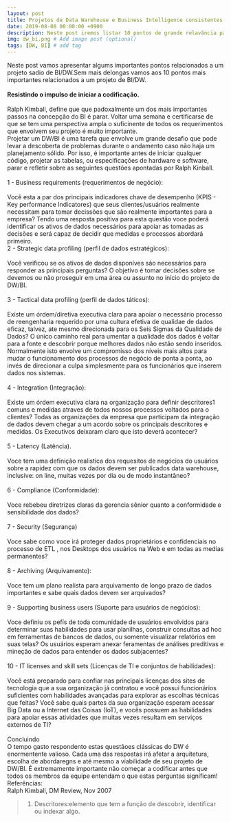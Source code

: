 ```yaml
---
layout: post
title: Projetos de Data Warehouse e Business Intelligence consistentes
date: 2019-08-08 00:00:00 +0900
description: Neste post iremos listar 10 pontos de grande relavância para um projeto de DW/BI sadio. (optional)
img: dw_bi.png # Add image post (optional)
tags: [DW, BI] # add tag
---
```


Neste post vamos apresentar algums importantes pontos relacionados a um projeto sadio de BI/DW.Sem mais delongas vamos aos 10 pontos mais importantes relacionados a um projeto de BI/DW.
<br>
<br> **Resistindo o impulso de iniciar a codificação.**<br>
<br>
Ralph Kimball, define que que padoxalmente um dos mais importantes passos na concepção do BI é parar.
Voltar uma semana e certificarse de que se tem uma perspectiva ampla o suficinente de todos os requerimentos que envolvem seu projeto é muito importante.<br>
Projetar um DW/BI é uma tarefa que envolve um grande desafio que pode levar a descoberta de problemas durante o andamento caso não haja um planejamento sólido. Por isso, é importante antes de iniciar qualquer código, projetar as tabelas, ou especificações de hardware e software, parar e refletir sobre as seguintes questões apontadas por Ralph Kinball.<br>
<br>
1 - Business requirements (requerimentos de negócio):<br>
<br>
Você esta a par dos principais indicadores chave de desempenho (KPIS - Key performance Indicatores) que seus clientes/usuários realmente necessitam para tomar decissões que são realmente importantes para a empresa? Tendo uma resposta positiva para esta questão voce poderá identificar os ativos de dados necessários para apoiar as tomadas as decisões e será capaz de decidir que medidas e processos abordará primeiro.
<br>
2 - Strategic data profiling (perfil de dados estratégicos):<br>
<br>
Você verificou se os ativos de dados disponíves são necessários para responder as principais perguntas? O objetivo é tomar decisões sobre se devemos ou não proseguir em uma área ou assunto no início do projeto de DW/BI.<br>
<br>
3 - Tactical data profiling (perfil de dados táticos):<br>
<br>
Existe um órdem/diretiva executiva clara para apoiar o necessário processo de reengenharia requerido por uma cultura efetiva de qualidae de dados eficaz, talvez, ate mesmo direcionada para os Seis Sigmas da Qualidade de Dados? O único caminho real para umentar a qualidade dos dados é voltar para a fonte e descobrir porque melhores dados não estão sendo inseridos. Normalmente isto envolve um compromisso dos níveis mais altos para mudar o funcionamento dos processos de negócio de ponta a ponta, ao invés de direcionar a culpa simplesmente para os funcionários que inserem dados nos sistemas.<br>
<br>
4 - Integration (Integração):<br>
<br>
Existe um órdem executiva clara na organização para definir descritores1 comuns e medidas atraves de todos nossos processos voltados para o clientes? Todas as organizações da empresa que participam da integração de dados devem chegar a um acordo sobre os principais descritores e medidas. Os Executivos deixaram claro que isto deverá acontecer?<br>
<br>
5 - Latency (Latência).<br>
<br>
Voce tem uma definição realistica dos requesitos de negócios do usuários sobre a rapidez com que os dados devem ser publicados data warehouse, inclusive: on line, muitas vezes por dia ou de modo instantâneo?<br>
<br>
6 - Compliance (Conformidade):<br>
<br>
Voce rebebeu diretrizes claras da gerencia sênior quanto a conformidade e sensibilidade dos dados?<br>
<br>
7 - Security (Segurança)<br>
<br>
Voce sabe como voce irá proteger dados proprietários e confidenciais no processo de ETL , nos Desktops dos usuários na Web e em todas as medias permanentes?<br>
<br>
8 - Archiving (Arquivamento):<br>
<br>
Voce tem um plano realista para arquivamento de longo prazo de dados importantes e sabe quais dados devem ser arquivados?<br>
<br>
9 - Supporting business users (Suporte para usuários de negócios):<br>
<br>
Voce definiu os pefís de toda comunidade de usuários envolvidos para determinar suas habilidades para usar planilhas, construir consultas ad hoc em ferramentas de bancos de dados, ou somente visualizar relatórios em suas telas? Os usuários esperam anexar feramentas de análises preditivas e mineção de dados para entender os dados subjacentes?<br>
<br>
10 - IT licenses and skill sets (Licenças de TI e conjuntos de habilidades):<br>
<br>
Você está preparado para confiar nas principais licenças dos sites de tecnologia que a sua organização já contratou e você possui funcionários suficientes com habilidades avançadas para explorar as escolhas técnicas que feitas? Você sabe quais partes da sua organização esperam acessar Big Data ou a Internet das Coisas (IoT), e vocês possuem as habilidades para apoiar essas atividades que muitas vezes resultam em serviços externos de TI?<br>
<br>
Concluindo<br>
O tempo gasto respondento estas questãoes clássicas do DW é enormentente valioso. Cada uma das respostas irá afetar a arquitetura, escolha de abordaregns e até mesmo a viabilidade de seu projeto de DW/BI. É extremamente importante não começar a codificar antes que todos os membros da equipe entendam o que estas perguntas significam!
<br>
Referências:<br>
Ralph Kimball, DM Review, Nov 2007
> 1. Descritores:elemento que tem a função de descobrir, identificar ou indexar algo.
